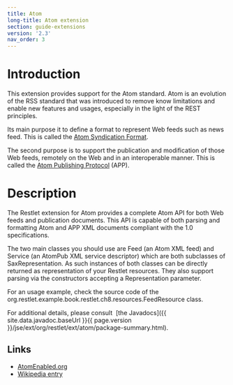 ```yaml
---
title: Atom
long-title: Atom extension
section: guide-extensions
version: '2.3'
nav_order: 3
---
```

# Introduction

This extension provides support for the Atom standard. Atom is an
evolution of the RSS standard that was introduced to remove know
limitations and enable new features and usages, especially in the light
of the REST principles.

Its main purpose it to define a format to represent Web feeds such as
news feed. This is called the [Atom Syndication
Format](http://www.atomenabled.org/developers/syndication/atom-format-spec.php).

The second purpose is to support the publication and modification of
those Web feeds, remotely on the Web and in an interoperable manner.
This is called the [Atom Publishing
Protocol](http://www.atomenabled.org/developers/protocol/atom-protocol-spec.php)
(APP).

# Description

The Restlet extension for Atom provides a complete Atom API for both Web
feeds and publication documents. This API is capable of both parsing and
formatting Atom and APP XML documents compliant with the 1.0
specifications.

The two main classes you should use are Feed (an Atom XML feed) and
Service (an AtomPub XML service descriptor) which are both subclasses of
SaxRepresentation. As such instances of both classes can be directly
returned as representation of your Restlet resources. They also support
parsing via the constructors accepting a Representation parameter.

For an usage example, check the source code of the
org.restlet.example.book.restlet.ch8.resources.FeedResource class.

For additional details, please consult  [the
Javadocs]({{ site.data.javadoc.baseUrl }}{{ page.version }}/jse/ext/org/restlet/ext/atom/package-summary.html).

## Links

-   [AtomEnabled.org](http://www.atomenabled.org/)
-   [Wikipedia
    entry](http://en.wikipedia.org/wiki/Atom_%28standard%29)
